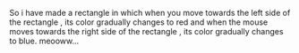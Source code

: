 So i have made a rectangle in which when you move towards the left side of the rectangle , its color gradually changes to red and when the mouse moves towards the right side of the rectangle , its color gradually changes to blue. meooww...